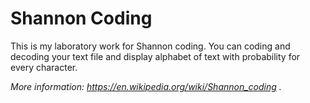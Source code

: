 # Shannon Coding
This is my laboratory work for Shannon coding. You can coding and decoding your text file and display alphabet of text with probability for every character. 

_More information: https://en.wikipedia.org/wiki/Shannon_coding ._
